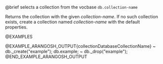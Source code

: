 

@brief selects a collection from the vocbase
`db.collection-name`

Returns the collection with the given *collection-name*. If no such
collection exists, create a collection named *collection-name* with the
default properties.

@EXAMPLES

@EXAMPLE_ARANGOSH_OUTPUT{collectionDatabaseCollectionName}
~ db._create("example");
  db.example;
~ db._drop("example");
@END_EXAMPLE_ARANGOSH_OUTPUT


